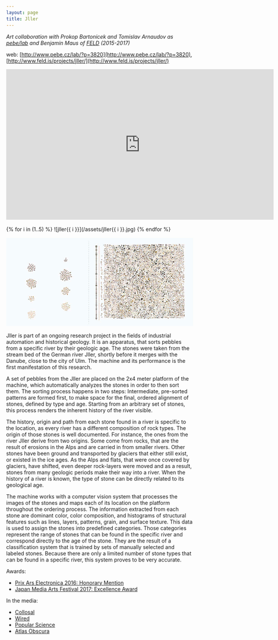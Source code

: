 ```yaml
---
layout: page
title: Jller
---
```


*Art collaboration with Prokop Bartonicek and Tomislav Arnaudov as [pebe/lab](/pebe-lab) and Benjamin Maus of [FELD](http://www.feld.is/) (2015-2017)*

web: [http://www.pebe.cz/lab/?p=3820](http://www.pebe.cz/lab/?p=3820), [http://www.feld.is/projects/jller/](http://www.feld.is/projects/jller/)

<iframe src="https://player.vimeo.com/video/167126696?title=0&byline=0&portrait=0" width="720" height="405" frameborder="0" webkitallowfullscreen mozallowfullscreen allowfullscreen></iframe>

{% for i in (1..5) %}
![jller{{ i }}](/assets/jller{{ i }}.jpg)
{% endfor %}

![jller.gif](/assets/jller.gif)

Jller is part of an ongoing research project in the fields of industrial automation and historical geology. It is an apparatus, that sorts pebbles from a specific river by their geologic age. The stones were taken from the stream bed of the German river Jller, shortly before it merges with the Danube, close to the city of Ulm. The machine and its performance is the first manifestation of this research.

A set of pebbles from the Jller are placed on the 2x4 meter platform of the machine, which automatically analyzes the stones in order to then sort them. The sorting process happens in two steps: Intermediate, pre-sorted patterns are formed first, to make space for the final, ordered alignment of stones, defined by type and age. Starting from an arbitrary set of stones, this process renders the inherent history of the river visible.

The history, origin and path from each stone found in a river is specific to the location, as every river has a different composition of rock types. The origin of those stones is well documented. For instance, the ones from the river Jller derive from two origins. Some come from rocks, that are the result of erosions in the Alps and are carried in from smaller rivers. Other stones have been ground and transported by glaciers that either still exist, or existed in the ice ages. As the Alps and flats, that were once covered by glaciers, have shifted, even deeper rock-layers were moved and as a result, stones from many geologic periods make their way into a river. When the history of a river is known, the type of stone can be directly related to its geological age.

The machine works with a computer vision system that processes the images of the stones and maps each of its location on the platform throughout the ordering process. The information extracted from each stone are dominant color, color composition, and histograms of structural features such as lines, layers, patterns, grain, and surface texture. This data is used to assign the stones into predefined categories. Those categories represent the range of stones that can be found in the specific river and correspond directly to the age of the stone. They are the result of a classification system that is trained by sets of manually selected and labeled stones. Because there are only a limited number of stone types that can be found in a specific river, this system proves to be very accurate.

Awards:

* [Prix Ars Electronica 2016: Honorary Mention](http://prix2016.aec.at/prixwinner/19074/)
* [Japan Media Arts Festival 2017: Excellence Award](http://festival.j-mediaarts.jp/en/works/art/jller/)

In the media:

* [Collosal](http://www.thisiscolossal.com/2016/05/kinetic-rock-sorting-jller/)
* [Wired](http://www.wired.com/2016/05/someone-built-rock-sorting-robot-downright-hypnotizing/)
* [Popular Science](http://www.popsci.com/rock-sorting-art-machine-is-useless-and-beautiful)
* [Atlas Obscura](http://www.atlasobscura.com/articles/watch-a-hypnotizing-machine-sort-river-rocks-by-age)
